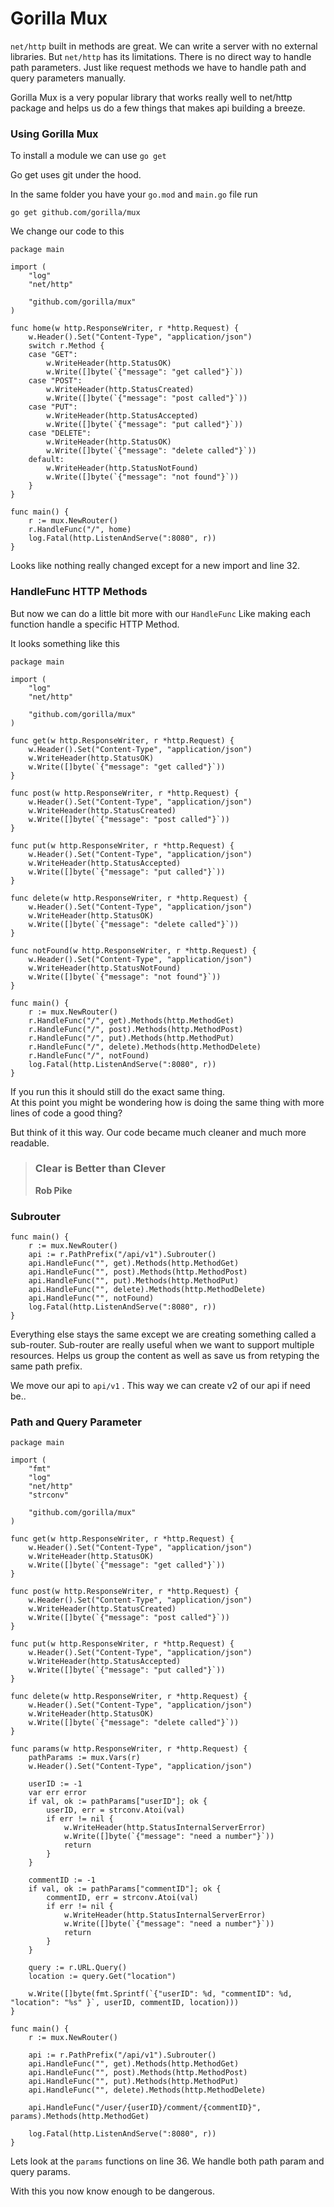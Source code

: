 # Gorilla Mux

`net/http` built in methods are great. We can write a server with no external libraries. But `net/http` has its limitations. There is no direct way to handle path parameters. Just like request methods we have to handle path and query parameters manually. 

Gorilla Mux is a very popular library that works really well to net/http package and helps us do a few things that makes api building a breeze. 

### Using Gorilla Mux

To install a module we can use `go get`

Go get uses git under the hood.

In the same folder you have your `go.mod` and `main.go` file run

```text
go get github.com/gorilla/mux
```

We change our code to this

```text
package main

import (
	"log"
	"net/http"

	"github.com/gorilla/mux"
)

func home(w http.ResponseWriter, r *http.Request) {
	w.Header().Set("Content-Type", "application/json")
	switch r.Method {
	case "GET":
		w.WriteHeader(http.StatusOK)
		w.Write([]byte(`{"message": "get called"}`))
	case "POST":
		w.WriteHeader(http.StatusCreated)
		w.Write([]byte(`{"message": "post called"}`))
	case "PUT":
		w.WriteHeader(http.StatusAccepted)
		w.Write([]byte(`{"message": "put called"}`))
	case "DELETE":
		w.WriteHeader(http.StatusOK)
		w.Write([]byte(`{"message": "delete called"}`))
	default:
		w.WriteHeader(http.StatusNotFound)
		w.Write([]byte(`{"message": "not found"}`))
	}
}

func main() {
	r := mux.NewRouter()
	r.HandleFunc("/", home)
	log.Fatal(http.ListenAndServe(":8080", r))
}
```

Looks like nothing really changed except for a new import and line 32. 

### HandleFunc HTTP Methods

But now we can do a little bit more with our `HandleFunc` Like making each function handle a specific HTTP Method.

It looks something like this

```text
package main

import (
	"log"
	"net/http"

	"github.com/gorilla/mux"
)

func get(w http.ResponseWriter, r *http.Request) {
	w.Header().Set("Content-Type", "application/json")
	w.WriteHeader(http.StatusOK)
	w.Write([]byte(`{"message": "get called"}`))
}

func post(w http.ResponseWriter, r *http.Request) {
	w.Header().Set("Content-Type", "application/json")
	w.WriteHeader(http.StatusCreated)
	w.Write([]byte(`{"message": "post called"}`))
}

func put(w http.ResponseWriter, r *http.Request) {
	w.Header().Set("Content-Type", "application/json")
	w.WriteHeader(http.StatusAccepted)
	w.Write([]byte(`{"message": "put called"}`))
}

func delete(w http.ResponseWriter, r *http.Request) {
	w.Header().Set("Content-Type", "application/json")
	w.WriteHeader(http.StatusOK)
	w.Write([]byte(`{"message": "delete called"}`))
}

func notFound(w http.ResponseWriter, r *http.Request) {
	w.Header().Set("Content-Type", "application/json")
	w.WriteHeader(http.StatusNotFound)
	w.Write([]byte(`{"message": "not found"}`))
}

func main() {
	r := mux.NewRouter()
	r.HandleFunc("/", get).Methods(http.MethodGet)
	r.HandleFunc("/", post).Methods(http.MethodPost)
	r.HandleFunc("/", put).Methods(http.MethodPut)
	r.HandleFunc("/", delete).Methods(http.MethodDelete)
	r.HandleFunc("/", notFound)
	log.Fatal(http.ListenAndServe(":8080", r))
}
```

If you run this it should still do the exact same thing.  
At this point you might be wondering how is doing the same thing with more lines of code a good thing?

But think of it this way. Our code became much cleaner and much more readable. 

> ### Clear is Better than Clever
>
> **Rob Pike**

### Subrouter

```text
func main() {
	r := mux.NewRouter()
	api := r.PathPrefix("/api/v1").Subrouter()
	api.HandleFunc("", get).Methods(http.MethodGet)
	api.HandleFunc("", post).Methods(http.MethodPost)
	api.HandleFunc("", put).Methods(http.MethodPut)
	api.HandleFunc("", delete).Methods(http.MethodDelete)
	api.HandleFunc("", notFound)
	log.Fatal(http.ListenAndServe(":8080", r))
}
```

Everything else stays the same except we are creating something called a sub-router. Sub-router are really useful when we want to support multiple resources. Helps us group the content as well as save us from retyping the same path prefix.

We move our api to `api/v1` . This way we can create v2 of our api if need be..

### Path and Query Parameter

```text
package main

import (
	"fmt"
	"log"
	"net/http"
	"strconv"

	"github.com/gorilla/mux"
)

func get(w http.ResponseWriter, r *http.Request) {
	w.Header().Set("Content-Type", "application/json")
	w.WriteHeader(http.StatusOK)
	w.Write([]byte(`{"message": "get called"}`))
}

func post(w http.ResponseWriter, r *http.Request) {
	w.Header().Set("Content-Type", "application/json")
	w.WriteHeader(http.StatusCreated)
	w.Write([]byte(`{"message": "post called"}`))
}

func put(w http.ResponseWriter, r *http.Request) {
	w.Header().Set("Content-Type", "application/json")
	w.WriteHeader(http.StatusAccepted)
	w.Write([]byte(`{"message": "put called"}`))
}

func delete(w http.ResponseWriter, r *http.Request) {
	w.Header().Set("Content-Type", "application/json")
	w.WriteHeader(http.StatusOK)
	w.Write([]byte(`{"message": "delete called"}`))
}

func params(w http.ResponseWriter, r *http.Request) {
	pathParams := mux.Vars(r)
	w.Header().Set("Content-Type", "application/json")

	userID := -1
	var err error
	if val, ok := pathParams["userID"]; ok {
		userID, err = strconv.Atoi(val)
		if err != nil {
			w.WriteHeader(http.StatusInternalServerError)
			w.Write([]byte(`{"message": "need a number"}`))
			return
		}
	}

	commentID := -1
	if val, ok := pathParams["commentID"]; ok {
		commentID, err = strconv.Atoi(val)
		if err != nil {
			w.WriteHeader(http.StatusInternalServerError)
			w.Write([]byte(`{"message": "need a number"}`))
			return
		}
	}

	query := r.URL.Query()
	location := query.Get("location")

	w.Write([]byte(fmt.Sprintf(`{"userID": %d, "commentID": %d, "location": "%s" }`, userID, commentID, location)))
}

func main() {
	r := mux.NewRouter()

	api := r.PathPrefix("/api/v1").Subrouter()
	api.HandleFunc("", get).Methods(http.MethodGet)
	api.HandleFunc("", post).Methods(http.MethodPost)
	api.HandleFunc("", put).Methods(http.MethodPut)
	api.HandleFunc("", delete).Methods(http.MethodDelete)

	api.HandleFunc("/user/{userID}/comment/{commentID}", params).Methods(http.MethodGet)

	log.Fatal(http.ListenAndServe(":8080", r))
}

```

Lets look at the `params`  functions on line 36. We handle both path param and query params.



With this you now know enough to be dangerous.

